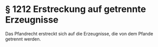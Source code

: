 # § 1212 Erstreckung auf getrennte Erzeugnisse
Das Pfandrecht erstreckt sich auf die Erzeugnisse, die von dem Pfande getrennt werden.
